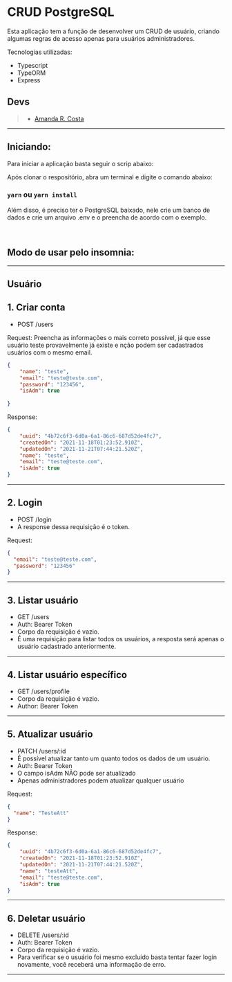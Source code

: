 # CRUD PostgreSQL

Esta aplicação tem a função de desenvolver um CRUD de usuário, criando algumas regras de acesso apenas para usuários administradores.

 Tecnologias utilizadas:

 - Typescript
 - TypeORM
 - Express

 ## **Devs**

 > - [Amanda R. Costa](https://www.linkedin.com/in/amanda-fullstack/)

---

## Iniciando:

Para iniciar a aplicação basta seguir o scrip abaixo:

Após clonar o respositório, abra um terminal e digite o comando abaixo:
### `yarn` ou `yarn install`

Além disso, é preciso ter o PostgreSQL baixado, nele crie um banco de dados e crie um arquivo .env e o preencha de acordo com o exemplo.

<br>

## Modo de usar pelo insomnia:
---

## **Usuário**

## 1. Criar conta

- POST /users

Request:
Preencha as informações o mais correto possível, já que esse usuário teste provavelmente já existe e nção podem ser cadastrados usuários com o mesmo email.
```json
{
	"name": "teste",
	"email": "teste@teste.com",
	"password": "123456",
	"isAdm": true
	
}
```

Response:
```json
{
	"uuid": "4b72c6f3-6d0a-6a1-86c6-687d52de4fc7",
    "createdOn": "2021-11-18T01:23:52.910Z",
    "updatedOn": "2021-11-21T07:44:21.520Z",
    "name": "teste",
    "email": "teste@teste.com",
    "isAdm": true
}
```

---

## 2. Login

- POST /login
- A response dessa requisição é o token.

Request:

```json
{
  "email": "teste@teste.com",
  "password": "123456"
}
```
---

## 3. Listar usuário

- GET /users
- Auth: Bearer Token
- Corpo da requisição é vazio.
- É uma requisição para listar todos os usuários, a resposta será apenas o usuário cadastrado anteriormente.

---

## 4. Listar usuário específico

- GET /users/profile
- Corpo da requisição é vazio.
- Author: Bearer Token

---

## 5. Atualizar usuário

- PATCH /users/:id
- É possível atualizar tanto um quanto todos os dados de um usuário.
- Auth: Bearer Token
- O campo isAdm NÃO pode ser atualizado
- Apenas administradores podem atualizar qualquer usuário

Request:

```json
{
  "name": "TesteAtt"
}
```

Response:

```json
{
    "uuid": "4b72c6f3-6d0a-6a1-86c6-687d52de4fc7",
    "createdOn": "2021-11-18T01:23:52.910Z",
    "updatedOn": "2021-11-21T07:44:21.520Z",
    "name": "testeAtt",
    "email": "teste@teste.com",
    "isAdm": true
}

```
---

## 6. Deletar usuário

- DELETE /users/:id
- Auth: Bearer Token
- Corpo da requisição é vazio.
- Para verificar se o usuário foi mesmo excluido basta tentar fazer login novamente, você receberá uma informação de erro.

---
<br>
